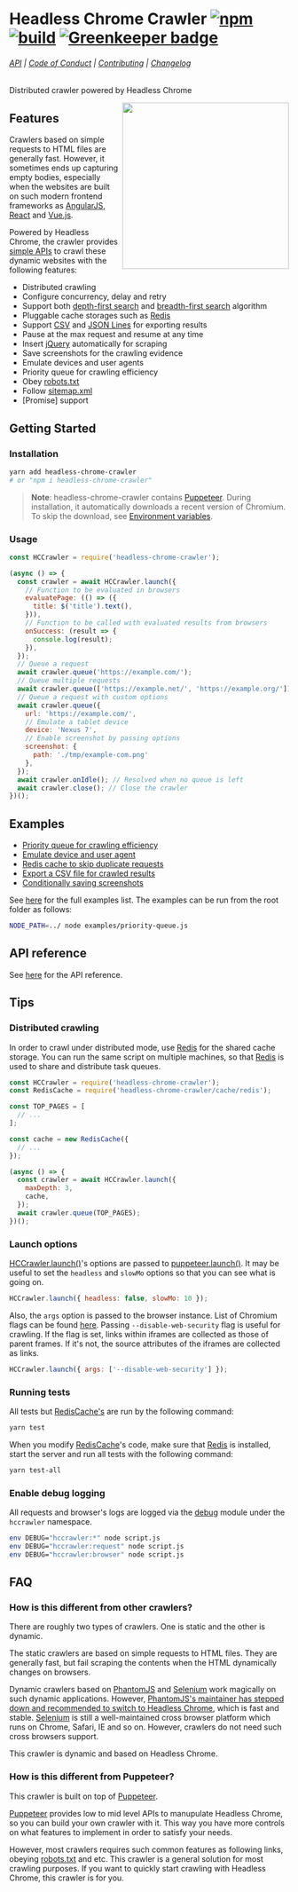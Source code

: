 # Headless Chrome Crawler [![npm](https://badge.fury.io/js/headless-chrome-crawler.svg)](https://www.npmjs.com/package/headless-chrome-crawler) [![build](https://circleci.com/gh/yujiosaka/headless-chrome-crawler/tree/master.svg?style=shield&circle-token=ba45f930aed7057b79f2ac09df6be3e1b8ee954b)](https://circleci.com/gh/yujiosaka/headless-chrome-crawler/tree/master) [![Greenkeeper badge](https://badges.greenkeeper.io/yujiosaka/headless-chrome-crawler.svg)](https://greenkeeper.io/)

###### [API](https://github.com/yujiosaka/headless-chrome-crawler/blob/master/API.md) | [Code of Conduct](https://github.com/yujiosaka/headless-chrome-crawler/blob/master/CODE_OF_CONDUCT.md) | [Contributing](https://github.com/yujiosaka/headless-chrome-crawler/blob/master/CONTRIBUTING.md) | [Changelog](https://github.com/yujiosaka/headless-chrome-crawler/blob/master/CHANGELOG.md)

Distributed crawler powered by Headless Chrome

<img src="https://user-images.githubusercontent.com/2261067/36531211-81d54840-1800-11e8-8aa7-019c777712bf.png" height="300" align="right">

## Features

Crawlers based on simple requests to HTML files are generally fast. However, it sometimes ends up capturing empty bodies, especially when the websites are built on such modern frontend frameworks as [AngularJS](https://angularjs.org), [React](https://reactjs.org) and [Vue.js](https://jp.vuejs.org/index.html).

Powered by Headless Chrome, the crawler provides [simple APIs](#api-reference) to crawl these dynamic websites with the following features:

* Distributed crawling
* Configure concurrency, delay and retry
* Support both [depth-first search](https://en.wikipedia.org/wiki/Depth-first_search) and [breadth-first search](https://en.wikipedia.org/wiki/Breadth-first_search) algorithm
* Pluggable cache storages such as [Redis](https://redis.io)
* Support [CSV](https://tools.ietf.org/html/rfc4180) and [JSON Lines](http://jsonlines.org) for exporting results
* Pause at the max request and resume at any time
* Insert [jQuery](https://jquery.com) automatically for scraping
* Save screenshots for the crawling evidence
* Emulate devices and user agents
* Priority queue for crawling efficiency
* Obey [robots.txt](https://developers.google.com/search/reference/robots_txt)
* Follow [sitemap.xml](https://www.sitemaps.org/)
* [Promise] support

## Getting Started

### Installation

```sh
yarn add headless-chrome-crawler
# or "npm i headless-chrome-crawler"
```

> **Note**: headless-chrome-crawler contains [Puppeteer](https://github.com/GoogleChrome/puppeteer). During installation, it automatically downloads a recent version of Chromium. To skip the download, see [Environment variables](https://github.com/GoogleChrome/puppeteer/blob/master/docs/api.md#environment-variables).

### Usage

```js
const HCCrawler = require('headless-chrome-crawler');

(async () => {
  const crawler = await HCCrawler.launch({
    // Function to be evaluated in browsers
    evaluatePage: (() => ({
      title: $('title').text(),
    })),
    // Function to be called with evaluated results from browsers
    onSuccess: (result => {
      console.log(result);
    }),
  });
  // Queue a request
  await crawler.queue('https://example.com/');
  // Queue multiple requests
  await crawler.queue(['https://example.net/', 'https://example.org/']);
  // Queue a request with custom options
  await crawler.queue({
    url: 'https://example.com/',
    // Emulate a tablet device
    device: 'Nexus 7',
    // Enable screenshot by passing options
    screenshot: {
      path: './tmp/example-com.png'
    },
  });
  await crawler.onIdle(); // Resolved when no queue is left
  await crawler.close(); // Close the crawler
})();
```

## Examples

* [Priority queue for crawling efficiency](https://github.com/yujiosaka/headless-chrome-crawler/blob/master/examples/priority-queue.js)
* [Emulate device and user agent](https://github.com/yujiosaka/headless-chrome-crawler/blob/master/examples/emulate-device.js)
* [Redis cache to skip duplicate requests](https://github.com/yujiosaka/headless-chrome-crawler/blob/master/examples/redis-cache.js)
* [Export a CSV file for crawled results](https://github.com/yujiosaka/headless-chrome-crawler/blob/master/examples/csv-exporter.js)
* [Conditionally saving screenshots](https://github.com/yujiosaka/headless-chrome-crawler/blob/master/examples/conditional-screenshot.js)

See [here](https://github.com/yujiosaka/headless-chrome-crawler/tree/master/examples) for the full examples list. The examples can be run from the root folder as follows:

```sh
NODE_PATH=../ node examples/priority-queue.js
```

## API reference

See [here](https://github.com/yujiosaka/headless-chrome-crawler/blob/master/API.md) for the API reference.

## Tips

### Distributed crawling

In order to crawl under distributed mode, use [Redis](https://redis.io) for the shared cache storage.
You can run the same script on multiple machines, so that [Redis](https://redis.io) is used to share and distribute task queues.

```js
const HCCrawler = require('headless-chrome-crawler');
const RedisCache = require('headless-chrome-crawler/cache/redis');

const TOP_PAGES = [
  // ...
];

const cache = new RedisCache({
  // ...
});

(async () => {
  const crawler = await HCCrawler.launch({
    maxDepth: 3,
    cache,
  });
  await crawler.queue(TOP_PAGES);
})();
```

### Launch options

[HCCrawler.launch()](#hccrawlerlaunchoptions)'s options are passed to [puppeteer.launch()](https://github.com/GoogleChrome/puppeteer/blob/master/docs/api.md#puppeteerlaunchoptions). It may be useful to set the `headless` and `slowMo` options so that you can see what is going on.

```js
HCCrawler.launch({ headless: false, slowMo: 10 });
```

Also, the `args` option is passed to the browser instance. List of Chromium flags can be found [here](http://peter.sh/experiments/chromium-command-line-switches/). Passing `--disable-web-security` flag is useful for crawling. If the flag is set, links within iframes are collected as those of parent frames. If it's not, the source attributes of the iframes are collected as links.

```js
HCCrawler.launch({ args: ['--disable-web-security'] });
```

### Running tests

All tests but [RedisCache's](https://github.com/yujiosaka/headless-chrome-crawler/blob/master/test/cache/redis.test.js) are run by the following command:

```sh
yarn test
```

When you modify [RedisCache](https://github.com/yujiosaka/headless-chrome-crawler/blob/master/cache/redis.js)'s code, make sure that [Redis](https://redis.io/) is installed, start the server and run all tests with the following command:

```sh
yarn test-all
```

### Enable debug logging

All requests and browser's logs are logged via the [debug](https://github.com/visionmedia/debug) module under the `hccrawler` namespace.

```sh
env DEBUG="hccrawler:*" node script.js
env DEBUG="hccrawler:request" node script.js
env DEBUG="hccrawler:browser" node script.js
```

## FAQ

### How is this different from other crawlers?

There are roughly two types of crawlers. One is static and the other is dynamic.

The static crawlers are based on simple requests to HTML files. They are generally fast, but fail scraping the contents when the HTML dynamically changes on browsers.

Dynamic crawlers based on [PhantomJS](http://phantomjs.org) and [Selenium](http://www.seleniumhq.org) work magically on such dynamic applications. However, [PhantomJS's maintainer has stepped down and recommended to switch to Headless Chrome](https://groups.google.com/forum/#!topic/phantomjs/9aI5d-LDuNE), which is fast and stable. [Selenium](http://www.seleniumhq.org) is still a well-maintained cross browser platform which runs on Chrome, Safari, IE and so on. However, crawlers do not need such cross browsers support.

This crawler is dynamic and based on Headless Chrome.

### How is this different from Puppeteer?

This crawler is built on top of [Puppeteer](https://github.com/GoogleChrome/puppeteer).

[Puppeteer](https://github.com/GoogleChrome/puppeteer) provides low to mid level APIs to manupulate Headless Chrome, so you can build your own crawler with it. This way you have more controls on what features to implement in order to satisfy your needs.

However, most crawlers requires such common features as following links, obeying [robots.txt](https://developers.google.com/search/reference/robots_txt) and etc. This crawler is a general solution for most crawling purposes. If you want to quickly start crawling with Headless Chrome, this crawler is for you.
